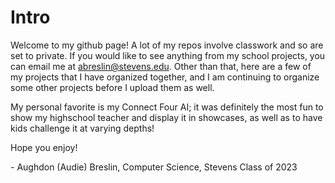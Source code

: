 # Intro

Welcome to my github page! A lot of my repos involve classwork and so are set to private. If you would like to see anything from my school projects, you can email me at abreslin@stevens.edu. Other than that, here are a few of my projects that I have organized together, and I am continuing to organize some other projects before I upload them as well. 

My personal favorite is my Connect Four AI; it was definitely the most fun to show my highschool teacher and display it in showcases, as well as to have kids challenge it at varying depths!

Hope you enjoy!

  \- Aughdon (Audie) Breslin,
    Computer Science, Stevens Class of 2023
